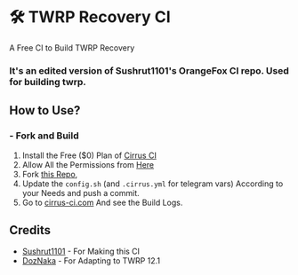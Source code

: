 # 🛠️ TWRP Recovery CI
A Free CI to Build TWRP Recovery

### It's an edited version of Sushrut1101's OrangeFox CI repo. Used for building twrp.

## How to Use?
### - Fork and Build

1. Install the Free ($0) Plan of [Cirrus CI](https://github.com/marketplace/cirrus-ci)
2. Allow All the Permissions from [Here](https://github.com/apps/cirrus-ci/installations/new)
3. Fork [this Repo](https://github.com/fyymfgh/TWRP-CI), 
4. Update the ```config.sh``` (and ```.cirrus.yml``` for telegram vars) According to your Needs and push a commit.
5. Go to [cirrus-ci.com](https://cirrus-ci.com) And see the Build Logs.

## Credits
- [Sushrut1101](https://github.com/Sushrut1101) - For Making this CI
- [DozNaka](https://github.com/DozNaka) - For Adapting to TWRP 12.1
